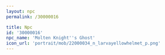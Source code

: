 ```yaml
---
layout: npc
permalink: /30000016

title: Npc
id: '30000016'
npc_name: 'Molten Knight''s Ghost'
icon_url: 'portrait/mob/22000034_n_larvayellowhelmet_p.png'
---
```

